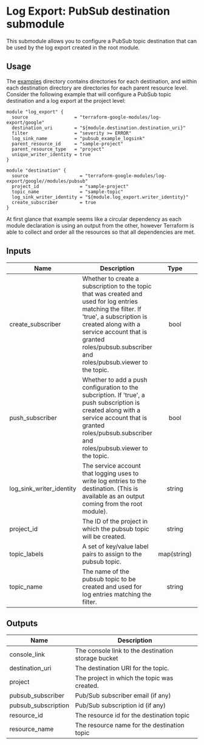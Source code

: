 # Log Export: PubSub destination submodule

This submodule allows you to configure a PubSub topic destination that
can be used by the log export created in the root module.

## Usage

The [examples](../../examples) directory contains directories for each destination, and within each destination directory are directories for each parent resource level. Consider the following
example that will configure a PubSub topic destination and a log export at the project level:

```hcl
module "log_export" {
  source                 = "terraform-google-modules/log-export/google"
  destination_uri        = "${module.destination.destination_uri}"
  filter                 = "severity >= ERROR"
  log_sink_name          = "pubsub_example_logsink"
  parent_resource_id     = "sample-project"
  parent_resource_type   = "project"
  unique_writer_identity = true
}

module "destination" {
  source                   = "terraform-google-modules/log-export/google//modules/pubsub"
  project_id               = "sample-project"
  topic_name               = "sample-topic"
  log_sink_writer_identity = "${module.log_export.writer_identity}"
  create_subscriber        = true
}
```

At first glance that example seems like a circular dependency as each module declaration is
using an output from the other, however Terraform is able to collect and order all the resources
so that all dependencies are met.

<!-- BEGINNING OF PRE-COMMIT-TERRAFORM DOCS HOOK -->
## Inputs

| Name | Description | Type | Default | Required |
|------|-------------|:----:|:-----:|:-----:|
| create\_subscriber | Whether to create a subscription to the topic that was created and used for log entries matching the filter. If 'true', a subscription is created along with a service account that is granted roles/pubsub.subscriber and roles/pubsub.viewer to the topic. | bool | `"false"` | no |
| push\_subscriber | Whether to add a push configuration to the subcription. If 'true', a push subscription is created along with a service account that is granted roles/pubsub.subscriber and roles/pubsub.viewer to the topic. | bool | `"false"` | no |
| log\_sink\_writer\_identity | The service account that logging uses to write log entries to the destination. (This is available as an output coming from the root module). | string | n/a | yes |
| project\_id | The ID of the project in which the pubsub topic will be created. | string | n/a | yes |
| topic\_labels | A set of key/value label pairs to assign to the pubsub topic. | map(string) | `<map>` | no |
| topic\_name | The name of the pubsub topic to be created and used for log entries matching the filter. | string | n/a | yes |

## Outputs

| Name | Description |
|------|-------------|
| console\_link | The console link to the destination storage bucket |
| destination\_uri | The destination URI for the topic. |
| project | The project in which the topic was created. |
| pubsub\_subscriber | Pub/Sub subscriber email (if any) |
| pubsub\_subscription | Pub/Sub subscription id (if any) |
| resource\_id | The resource id for the destination topic |
| resource\_name | The resource name for the destination topic |

<!-- END OF PRE-COMMIT-TERRAFORM DOCS HOOK -->

